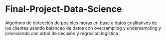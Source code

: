 # Final-Project-Data-Science
Algoritmo de detección de posibles moras en base a datos cualitativos de los clientes usando balanceo de datos con oversampling y undersampling y prediciendo con arbol de decisión y regresión logística

